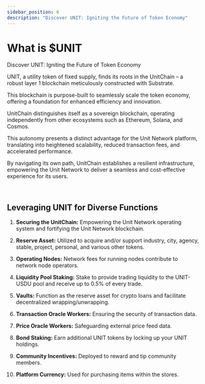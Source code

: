 ```yaml
---
sidebar_position: 6
description: "Discover UNIT: Igniting the Future of Token Economy"
---
```


# What is $UNIT

Discover UNIT: Igniting the Future of Token Economy

UNIT, a utility token of fixed supply, finds its roots in the UnitChain – a robust layer 1 blockchain meticulously constructed with Substrate.

This blockchain is purpose-built to seamlessly scale the token economy, offering a foundation for enhanced efficiency and innovation.

UnitChain distinguishes itself as a sovereign blockchain, operating independently from other ecosystems such as Ethereum, Solana, and Cosmos.

This autonomy presents a distinct advantage for the Unit Network platform, translating into heightened scalability, reduced transaction fees, and accelerated performance.

By navigating its own path, UnitChain establishes a resilient infrastructure, empowering the Unit Network to deliver a seamless and cost-effective experience for its users.

<br />

## Leveraging UNIT for Diverse Functions

1. **Securing the UnitChain:**
   Empowering the Unit Network operating system and fortifying the Unit Network blockchain.

2. **Reserve Asset:**
   Utilized to acquire and/or support industry, city, agency, stable, project, personal, and various other tokens.

3. **Operating Nodes:**
   Network fees for running nodes contribute to network node operators.

4. **Liquidity Pool Staking:**
   Stake to provide trading liquidity to the UNIT-USDU pool and receive up to 0.5% of every trade.

5. **Vaults:**
   Function as the reserve asset for crypto loans and facilitate decentralized wrapping/unwrapping.

6. **Transaction Oracle Workers:**
   Ensuring the security of transaction data.

7. **Price Oracle Workers:**
   Safeguarding external price feed data.

8. **Bond Staking:**
   Earn additional UNIT tokens by locking up your UNIT holdings.

9. **Community Incentives:**
   Deployed to reward and tip community members.

10. **Platform Currency:**
    Used for purchasing items within the stores.
